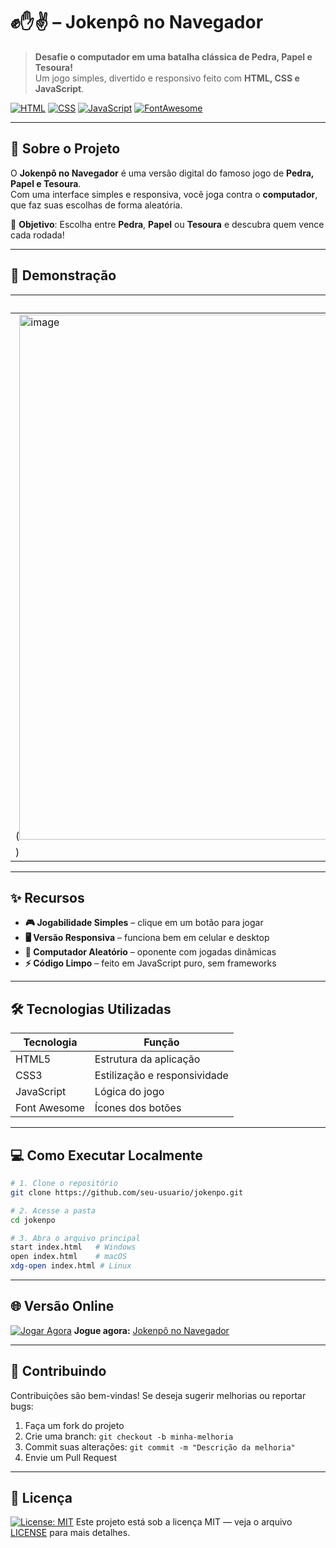 # ✊✋✌️ – Jokenpô no Navegador

> **Desafie o computador em uma batalha clássica de Pedra, Papel e Tesoura!**  
> Um jogo simples, divertido e responsivo feito com **HTML, CSS e JavaScript**.

[![HTML](https://img.shields.io/badge/HTML5-E34F26?style=for-the-badge&logo=html5&logoColor=white)](https://developer.mozilla.org/pt-BR/docs/Web/HTML)
[![CSS](https://img.shields.io/badge/CSS3-1572B6?style=for-the-badge&logo=css3&logoColor=white)](https://developer.mozilla.org/pt-BR/docs/Web/CSS)
[![JavaScript](https://img.shields.io/badge/JavaScript-F7DF1E?style=for-the-badge&logo=javascript&logoColor=black)](https://developer.mozilla.org/pt-BR/docs/Web/JavaScript)
[![FontAwesome](https://img.shields.io/badge/Font_Awesome-528EE5?style=for-the-badge&logo=fontawesome&logoColor=white)](https://fontawesome.com/)

---

## 🚀 Sobre o Projeto

O **Jokenpô no Navegador** é uma versão digital do famoso jogo de **Pedra, Papel e Tesoura**.  
Com uma interface simples e responsiva, você joga contra o **computador**, que faz suas escolhas de forma aleatória.

🎯 **Objetivo**: Escolha entre **Pedra**, **Papel** ou **Tesoura** e descubra quem vence cada rodada!

---

## 📸 Demonstração

| Tela Inicial                           | 
| -------------------------------------- | 
| (<img width="1902" height="840" alt="image" src="https://github.com/user-attachments/assets/f8bf3cdf-cc27-4611-a3ab-f118439c7824"/>
) |

---

## ✨ Recursos

- **🎮 Jogabilidade Simples** – clique em um botão para jogar
- **🖥️ Versão Responsiva** – funciona bem em celular e desktop
- **🤖 Computador Aleatório** – oponente com jogadas dinâmicas
- **⚡ Código Limpo** – feito em JavaScript puro, sem frameworks

---

## 🛠️ Tecnologias Utilizadas

| Tecnologia       | Função                         |
| ---------------- | ------------------------------ |
| HTML5            | Estrutura da aplicação         |
| CSS3             | Estilização e responsividade   |
| JavaScript       | Lógica do jogo                 |
| Font Awesome     | Ícones dos botões              |

---

## 💻 Como Executar Localmente

```bash
# 1. Clone o repositório
git clone https://github.com/seu-usuario/jokenpo.git

# 2. Acesse a pasta
cd jokenpo

# 3. Abra o arquivo principal
start index.html   # Windows
open index.html    # macOS
xdg-open index.html # Linux
````

---

## 🌐 Versão Online

[![Jogar Agora](https://img.shields.io/badge/Play-Online-brightgreen?style=for-the-badge)](https://filipemaciel9000.github.io/jokenpo/)
**Jogue agora:** [Jokenpô no Navegador](https://filipemaciel9000.github.io/jokenpo/)

---

## 🤝 Contribuindo

Contribuições são bem-vindas!
Se deseja sugerir melhorias ou reportar bugs:

1. Faça um fork do projeto
2. Crie uma branch: `git checkout -b minha-melhoria`
3. Commit suas alterações: `git commit -m "Descrição da melhoria"`
4. Envie um Pull Request

---

## 📜 Licença

[![License: MIT](https://img.shields.io/badge/License-MIT-yellow.svg)](https://opensource.org/licenses/MIT)
Este projeto está sob a licença MIT — veja o arquivo [LICENSE](./LICENSE) para mais detalhes.
